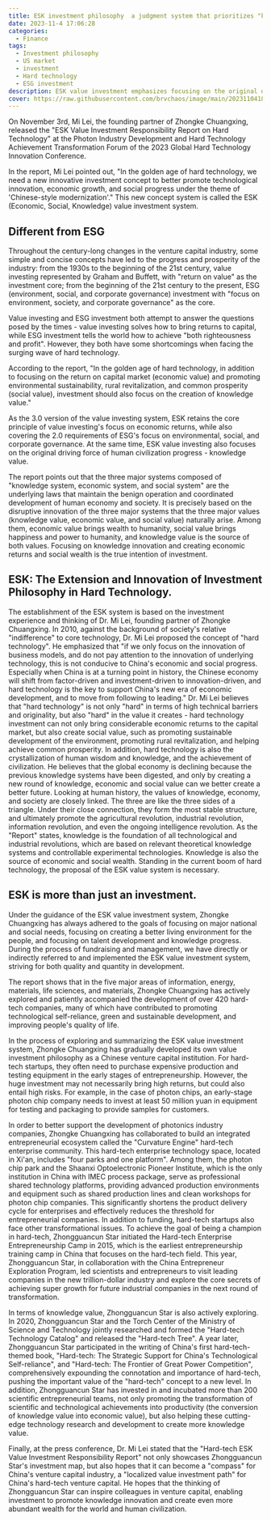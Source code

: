 ```yaml
---
title: ESK investment philosophy  a judgment system that prioritizes "knowledge value".
date: 2023-11-4 17:06:28
categories:
  - Finance 
tags:
  - Investment philosophy
  - US market
  - investment
  - Hard technology
  - ESG investment
description: ESK value investment emphasizes focusing on the original driving force of human civilization progress - "knowledge value".
cover: https://raw.githubusercontent.com/brvchaos/image/main/20231104181353.png
---
```


On November 3rd, Mi Lei, the founding partner of Zhongke Chuangxing, released the "ESK Value Investment Responsibility Report on Hard Technology" at the Photon Industry Development and Hard Technology Achievement 
Transformation Forum of the 2023 Global Hard Technology Innovation Conference.

In the report, Mi Lei pointed out, "In the golden age of hard technology, we need a new innovative investment concept to better promote technological innovation, economic growth, and social progress under the theme of 'Chinese-style modernization'." This new concept system is called the ESK (Economic, Social, Knowledge) value
investment system.
## Different from ESG 
Throughout the century-long changes in the venture capital industry, some simple and concise concepts have led to the progress and prosperity of the industry: from the 1930s to the beginning of the 21st century, value 
investing represented by Graham and Buffett, with "return on value" as the investment core; from the beginning of the 21st century to the present, ESG (environment, social, and corporate governance) investment with 
"focus on environment, society, and corporate governance" as the core. 

Value investing and ESG investment both attempt to answer the questions posed by the times - value investing solves how to bring returns to capital, while ESG investment tells the world how to achieve "both righteousness 
and profit". However, they both have some shortcomings when facing the surging wave of hard technology. 

According to the report, "In the golden age of hard technology, in addition to focusing on the return on capital market (economic value) and promoting environmental sustainability, rural revitalization, and common 
prosperity (social value), investment should also focus on the creation of knowledge value." 

As the 3.0 version of the value investing system, ESK retains the core principle of value investing's focus on economic returns, while also covering the 2.0 requirements of ESG's focus on environmental, social, and 
corporate governance. At the same time, ESK value investing also focuses on the original driving force of human civilization progress - knowledge value. 

The report points out that the three major systems composed of "knowledge system, economic system, and social system" are the underlying laws that maintain the benign operation and coordinated development of human 
economy and society. It is precisely based on the disruptive innovation of the three major systems that the three major values (knowledge value, economic value, and social value) naturally arise. Among them, economic 
value brings wealth to humanity, social value brings happiness and power to humanity, and knowledge value is the source of both values. Focusing on knowledge innovation and creating economic returns and social wealth is 
the true intention of investment.
## ESK: The Extension and Innovation of Investment Philosophy in Hard Technology.

The establishment of the ESK system is based on the investment experience and thinking of Dr. Mi Lei, founding partner of Zhongke Chuangxing. In 2010, against the background of society's relative "indifference" 
to core technology, Dr. Mi Lei proposed the concept of "hard technology". He emphasized that "if we only focus on the innovation of business models, and do not pay attention to the innovation of underlying technology, 
this is not conducive to China's economic and social progress. Especially when China is at a turning point in history, the Chinese economy will shift from factor-driven and investment-driven to innovation-driven, 
and hard technology is the key to support China's new era of economic development, and to move from following to leading." Dr. Mi Lei believes that "hard technology" is not only "hard" in terms of high technical 
barriers and originality, but also "hard" in the value it creates - hard technology investment can not only bring considerable economic returns to the capital market, but also create social value, such as promoting 
sustainable development of the environment, promoting rural revitalization, and helping achieve common prosperity. In addition, hard technology is also the crystallization of human wisdom and knowledge, and the 
achievement of civilization. He believes that the global economy is declining because the previous knowledge systems have been digested, and only by creating a new round of knowledge, economic and social value can we 
better create a better future. Looking at human history, the values ​​of knowledge, economy, and society are closely linked. The three are like the three sides of a triangle. Under their close connection, they form the 
most stable structure, and ultimately promote the agricultural revolution, industrial revolution, information revolution, and even the ongoing intelligence revolution.
As the "Report" states, knowledge is the foundation of all technological and industrial revolutions, which are based on relevant theoretical knowledge systems and controllable experimental technologies. Knowledge is
also the source of economic and social wealth. Standing in the current boom of hard technology, the proposal of the ESK value system is necessary.
## ESK is more than just an investment.
Under the guidance of the ESK value investment system, Zhongke Chuangxing has always adhered to the goals of focusing on major national and social needs, focusing on creating a better living environment for the people,
and focusing on talent development and knowledge progress. During the process of fundraising and management, we have directly or indirectly referred to and implemented the ESK value investment system, striving for both 
quality and quantity in development.

The report shows that in the five major areas of information, energy, materials, life sciences, and materials, Zhongke Chuangxing has actively explored and patiently accompanied the development of over 420 hard-tech 
companies, many of which have contributed to promoting technological self-reliance, green and sustainable development, and improving people's quality of life.

In the process of exploring and summarizing the ESK value investment system, Zhongke Chuangxing has gradually developed its own value investment philosophy as a Chinese venture capital institution. For hard-tech startups, 
they often need to purchase expensive production and testing equipment in the early stages of entrepreneurship. However, the huge investment may not necessarily bring high returns, but could also entail high risks. For 
example, in the case of photon chips, an early-stage photon chip company needs to invest at least 50 million yuan in equipment for testing and packaging to provide samples for customers.

In order to better support the development of photonics industry companies, Zhongke Chuangxing has collaborated to build an integrated entrepreneurial ecosystem called the "Curvature Engine" hard-tech enterprise 
community. This hard-tech enterprise technology space, located in Xi'an, includes "four parks and one platform". Among them, the photon chip park and the Shaanxi Optoelectronic Pioneer Institute, which is the only 
institution in China with IMEC process package, serve as professional shared technology platforms, providing advanced production environments and equipment such as shared production lines and clean workshops for photon 
chip companies. This significantly shortens the product delivery cycle for enterprises and effectively reduces the threshold for entrepreneurial companies.
In addition to funding, hard-tech startups also face other transformational issues. To achieve the goal of being a champion in hard-tech, Zhongguancun Star initiated the Hard-tech Enterprise Entrepreneurship Camp in 2015, 
which is the earliest entrepreneurship training camp in China that focuses on the hard-tech field. This year, Zhongguancun Star, in collaboration with the China Entrepreneur Exploration Program, led scientists and 
entrepreneurs to visit leading companies in the new trillion-dollar industry and explore the core secrets of achieving super growth for future industrial companies in the next round of transformation.

In terms of knowledge value, Zhongguancun Star is also actively exploring. In 2020, Zhongguancun Star and the Torch Center of the Ministry of Science and Technology jointly researched and formed the "Hard-tech Technology 
Catalog" and released the "Hard-tech Tree". A year later, Zhongguancun Star participated in the writing of China's first hard-tech-themed book, "Hard-tech: The Strategic Support for China's Technological Self-reliance", 
and "Hard-tech: The Frontier of Great Power Competition", comprehensively expounding the connotation and importance of hard-tech, pushing the important value of the "hard-tech" concept to a new level. In addition, 
Zhongguancun Star has invested in and incubated more than 200 scientific entrepreneurial teams, not only promoting the transformation of scientific and technological achievements into productivity (the conversion of 
knowledge value into economic value), but also helping these cutting-edge technology research and development to create more knowledge value.

Finally, at the press conference, Dr. Mi Lei stated that the "Hard-tech ESK Value Investment Responsibility Report" not only showcases Zhongguancun Star's investment map, but also hopes that it can become a "compass" 
for China's venture capital industry, a "localized value investment path" for China's hard-tech venture capital. He hopes that the thinking of Zhongguancun Star can inspire colleagues in venture capital, enabling 
investment to promote knowledge innovation and create even more abundant wealth for the world and human civilization.






















